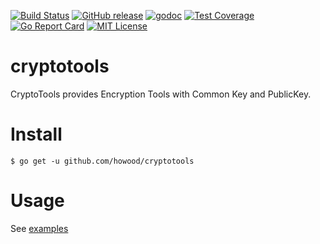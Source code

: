 [![Build Status](https://travis-ci.org/howood/cryptotools.svg?branch=master)](https://travis-ci.org/howood/cryptotools)
[![GitHub release](http://img.shields.io/github/release/howood/cryptotools.svg?style=flat-square)][release]
[![godoc](https://img.shields.io/badge/godoc-reference-blue.svg?style=flat-square)](http://godoc.org/github.com/howood/cryptotools)
[![Test Coverage](https://api.codeclimate.com/v1/badges/602d3da6bcbbadcbd255/test_coverage)](https://codeclimate.com/github/howood/cryptotools/test_coverage)
[![Go Report Card](https://goreportcard.com/badge/github.com/howood/cryptotools)](https://goreportcard.com/report/github.com/howood/cryptotools)
[![MIT License](http://img.shields.io/badge/license-MIT-blue.svg?style=flat-square)][license]

[release]: https://github.com/howood/cryptotools/releases
[license]: https://github.com/howood/cryptotools/blob/master/LICENSE

# cryptotools

CryptoTools provides Encryption Tools with Common Key and PublicKey.

# Install

```
$ go get -u github.com/howood/cryptotools
```

# Usage

See [examples](examples/)